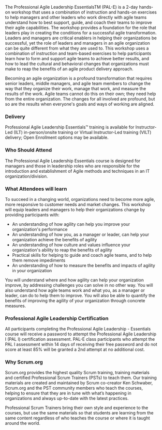 <!-- professional-agile-essentials-->


The Professional Agile Leadership EssentialsTM (PAL-E) is a 2-day hands-on workshop that uses a combination of instruction and hands-on exercises to help managers and other leaders who work directly with agile teams understand how to best support, guide, and coach their teams to improve their agile capabilities. The workshop provides a foundation for the role that leaders play in creating the conditions for a successful agile transformation. Leaders and managers are critical enablers in helping their organizations be successful, yet the role of leaders and managers in an agile organization can be quite different from what they are used to.  This workshop uses a  combination of instruction and team-based exercises to help participants learn how to form and support agile teams to  achieve better results, and how to lead the cultural and behavioral changes that organizations must make to reap the benefits of an agile product delivery approach.

Becoming an agile organization is a profound transformation that requires senior leaders, middle managers, and agile team members to change the way that they organize their work, manage that work, and measure the results of the work. Agile teams cannot do this on their own; they need help from the entire organization. The changes for all involved are profound, but so are the results when everyone's goals and ways of working are aligned.


### Delivery

Professional Agile Leadership Essentials™ training is available for Instructor-Led (ILT) in-person/onsite training or Virtual Instructor-Led training (VILT) delivery; Open Enrollment options may be available.


### Who Should Attend

The Professional Agile Leadership Essentials course is designed for managers and those in leadership roles who are responsible for the introduction and establishment of Agile methods and techniques in an IT organization/division.


### What Attendees will learn

To succeed in a changing world, organizations need to become more agile, more responsive to customer needs and market changes. This workshop will equip leaders and managers to help their organizations change by providing participants with:

- An understanding of how agility can help you improve your organization's performance
- An understanding of how you, as a manager or leader, can help your organization achieve the benefits of agility
- An understanding of how culture and values influence your organization's ability to reap the benefits of agility
- Practical skills for helping to guide and coach agile teams, and to help them remove impediments
- An understanding of how to measure the benefits and impacts of agility in your organization

You will understand where and how agility can help your organization improve, by addressing challenges you can solve in no other way. You will also understand how agile teams work and what you, as a manager or leader, can do to help them to improve. You will also be able to quantify the benefits of improving the agility of your organization through concrete measures.


### Professional Agile Leadership Certification

All participants completing the Professional Agile Leadership - Essentials course will receive a password to attempt the Professional Agile Leadership I (PAL I) certification assessment. PAL-E class participants who attempt the PAL I assessment within 14 days of receiving their free password and do not score at least 85% will be granted a 2nd attempt at no additional cost.


### Why Scrum.org
Scrum.org provides the highest quality Scrum training, training materials and certified Professional Scrum Trainers (PSTs) to teach them. Our training materials are created and maintained by Scrum co-creator Ken Schwaber, Scrum.org and the PST community members who teach the courses, helping to ensure that they are in tune with what’s happening in organizations and always up-to-date with the latest practices.

Professional Scrum Trainers bring their own style and experience to the courses, but use the same materials so that students are learning from the same content regardless of who teaches the course or where it is taught around the world.
